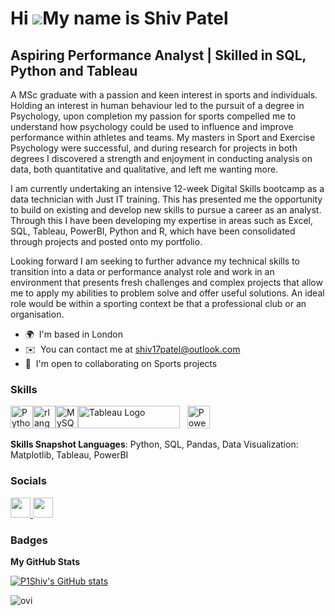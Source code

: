 Hi ![](https://user-images.githubusercontent.com/18350557/176309783-0785949b-9127-417c-8b55-ab5a4333674e.gif)My name is Shiv Patel
==================================================================================================================================

Aspiring Performance Analyst | Skilled in SQL, Python and Tableau
----------------------------


A MSc graduate with a passion and keen interest in sports and individuals. Holding an interest in human behaviour led to the pursuit of a degree in Psychology, upon completion my passion for sports compelled me to understand how psychology could be used to influence and improve performance within athletes and teams. My masters in Sport and Exercise Psychology were successful, and during research for projects in both degrees I discovered a strength and enjoyment in conducting analysis on data, both quantitative and qualitative, and left me wanting more. 

I am currently undertaking an intensive 12-week Digital Skills bootcamp as a data technician with Just IT training. This has presented me the opportunity to build on existing and develop new skills to pursue a career as an analyst. Through this I have been developing my expertise in areas such as Excel, SQL, Tableau, PowerBI, Python and R, which have been consolidated through projects and posted onto my portfolio. 

Looking forward I am seeking to further advance my technical skills to transition into a data or performance analyst role and work in an environment that presents fresh challenges and complex projects that allow me to apply my abilities to problem solve and offer useful solutions. An ideal role would be within a sporting context be that a professional club or an organisation.

* 🌍  I'm based in London
* ✉️  You can contact me at [shiv17patel@outlook.com](mailto:shiv17patel@outlook.com)
* 🤝  I'm open to collaborating on Sports projects


### Skills


<p align="left">
<a href="https://www.python.org/" target="_blank" rel="noreferrer"><img src="https://raw.githubusercontent.com/danielcranney/readme-generator/main/public/icons/skills/python-colored.svg" width="36" height="36" alt="Python" /></a><a href="https://www.r-project.org/" target="_blank" rel="noreferrer"><img src="https://raw.githubusercontent.com/danielcranney/readme-generator/main/public/icons/skills/rlang-colored.svg" width="36" height="36" alt="rlang" /></a><a href="https://www.mysql.com/" target="_blank" rel="noreferrer"><img src="https://raw.githubusercontent.com/danielcranney/readme-generator/main/public/icons/skills/mysql-colored.svg" width="36" height="36" alt="MySQL" /></a><a href="https://public.tableau.com/app/profile/shiv.patel2064/vizzes" target="_blank" rel="noreferrer"><img src="https://raw.githubusercontent.com/gilbarbara/logos/main/logos/tableau.svg" width="163" height="36" alt="Tableau Logo" /></a>&nbsp;&nbsp; <a href="https://app.powerbi.com/groups/me/reports/c50e0353-416e-453d-8cbc-bd8d0ed69526/b341edab47fee1a88d5e?experience=power-bi" target="_blank" rel="noreferrer"><img src="https://cdn.worldvectorlogo.com/logos/power-bi.svg" width="36" height="36" alt="PowerBI" /></a>&nbsp;&nbsp;
</p>


**Skills Snapshot Languages**: Python, SQL, Pandas, Data Visualization: Matplotlib, Tableau, PowerBI

### Socials

<p align="left"> <a href="https://www.github.com/P1Shiv" target="_blank" rel="noreferrer"> <picture> <source media="(prefers-color-scheme: dark)" srcset="https://raw.githubusercontent.com/danielcranney/readme-generator/main/public/icons/socials/github-dark.svg" /> <source media="(prefers-color-scheme: light)" srcset="https://raw.githubusercontent.com/danielcranney/readme-generator/main/public/icons/socials/github.svg" /> <img src="https://raw.githubusercontent.com/danielcranney/readme-generator/main/public/icons/socials/github.svg" width="32" height="32" /> </picture> </a> <a href="https://www.linkedin.com/in/shiv-p-b260ab336" target="_blank" rel="noreferrer"> <picture> <source media="(prefers-color-scheme: dark)" srcset="https://raw.githubusercontent.com/danielcranney/readme-generator/main/public/icons/socials/linkedin-dark.svg" /> <source media="(prefers-color-scheme: light)" srcset="https://raw.githubusercontent.com/danielcranney/readme-generator/main/public/icons/socials/linkedin.svg" /> <img src="https://raw.githubusercontent.com/danielcranney/readme-generator/main/public/icons/socials/linkedin.svg" width="32" height="32" /> </picture> </a></p>

### Badges

<b>My GitHub Stats</b>

<a href="http://www.github.com/P1Shiv"><img src="https://github-readme-stats.vercel.app/api?username=P1Shiv&show_icons=true&hide=&count_private=true&title_color=0891b2&text_color=ffffff&icon_color=0891b2&bg_color=1c1917&hide_border=true&show_icons=true" alt="P1Shiv's GitHub stats" /></a>

<img src="https://github-readme-stats.vercel.app/api/top-langs?username=JoeDavisGithub&show_icons=true&locale=en&layout=compact&theme=chartreuse-dark" alt="ovi" />

